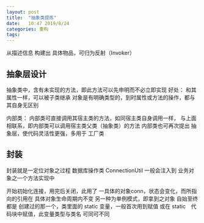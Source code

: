 ```yaml
---
layout: post
title:  "抽象类提炼"
date:   10:47 2019/8/24
categories: 重构
tags: 
---
```


从描述信息 构建出 具体物品，可归为反射（Invoker）


## 抽象层设计
抽象类中，含有未实现的方法，即此方法可以先申明而不必立即实现
好处：
    和其属性一样，可以被子类继承
    对象是有明确类型的，到时属性或方法的操作，都与其自身无区别
    
    
内部类：
    内部类可直接调用其宿主类的方法，如同宿主类自身调用一样，
    与上面相联系，即内部类可以调用宿主类父类（抽象类）的方法
    内部类也可再次提出 抽象层，使代码灵活性更强，多用于 工厂类
    
    
## 封装
   封装就是一定位对象之过程
   数据库操作类 ConnectionUtil 一般会注入到 业务对象之一个方法实现中
   
   开始初始化连接，用完后关闭，此用了 一具体的对象conn，状态会变化，而所指向的引用在 具体对象生命周期内不变
   另一种为单例模式，即拿到之对象 自始至终都是 创建过的那一个，类里面的 static 变量，一般首次用到赋值 或在 static　代码块中赋值，此变量类型与类名 可同可不同 

